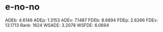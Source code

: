 # e-no-no

ADEb: 4.6146
ADEp: 1.3153
ADEv: 7.1487
FDEb: 8.6894
FDEp: 2.6266
FDEv: 13.1713
Rank: 1624
WSADE: 3.2078
WSFDE: 6.0694